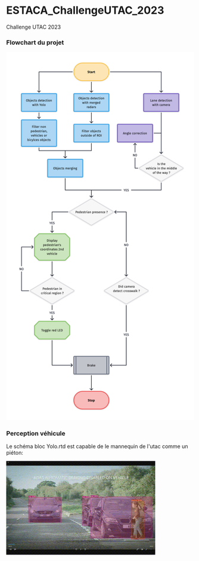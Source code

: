 # ESTACA_ChallengeUTAC_2023
Challenge UTAC 2023 

### Flowchart du projet 

<img src=DossierTWIZY/Main_Perception/Images/Fowchart_UTAC.png>

### Perception véhicule

Le schéma bloc Yolo.rtd est capable de le mannequin de l'utac comme un piéton:

<img src=DossierTWIZY/Main_Perception/Images/Mannequin_UTAC_detect.gif>
